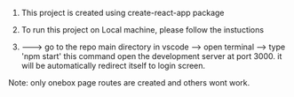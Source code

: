 1. This project is created using create-react-app package

2. To run this project on Local machine, please follow the instuctions

3. ---> go to the repo main directory in vscode --> open terminal --> type 'npm start' this command open the development server at port 3000. it will be automatically redirect itself to login screen.

Note: only onebox page routes are created and others wont work.
